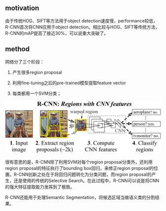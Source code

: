 ## motivation

由于传统HOG、SIFT等方法用于object detection速度慢，performance较低，R-CNN首次将CNN应用于object detection。相比较与HOG、SIFT等传统方法，R-CNN的mAP提高了接近30%，可以说重大突破了。

## method

网络分了三个阶段：

1. 产生很多region proposal

2. 利用fine-tuning之后的pre-trained模型提取feature vector
3. 每类都用一个SVM分类；

![rcnn](../asserts/rcnn.png)

很有意思的是，R-CNN除了利用SVM对每个region proposal分类外，还利用region proposal的特征执行了bounding box回归，来修正region proposal的位置。R-CNN创新之处在于将回归问题转化为分类问题，而region proposal的产生，还是使用的传统的Selective Search。在此过程中，R-CNN可以说是将CNN的强大特征提取能力发挥到了极致。

R-CNN还能用于处理Semantic Segmentation，将候选区域当做语义类的分割结果。

